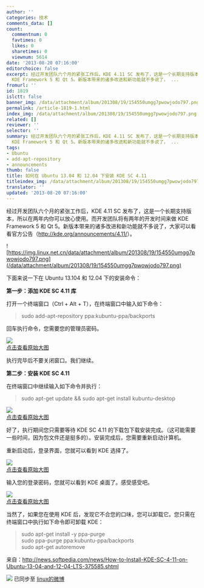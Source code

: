 ```yaml
---
author: ''
categories: 技术
comments_data: []
count:
  commentnum: 0
  favtimes: 0
  likes: 0
  sharetimes: 0
  viewnum: 5614
date: '2013-08-20 07:16:00'
editorchoice: false
excerpt: 经过开发团队六个月的紧张工作后，KDE 4.11 SC 发布了，这是一个长期支持版本，所以在两年内你可以放心使用。而开发团队将有两年的开发时间来做
  KDE Framework 5 和 Qt 5。新版本带来的诸多改进和新功能就不多说了， ...
fromurl: ''
id: 1819
islctt: false
banner_img: /data/attachment/album/201308/19/154550umgg7pwowjodo797.png
permalink: /article-1819-1.html
index_img: /data/attachment/album/201308/19/154550umgg7pwowjodo797.png
related: []
reviewer: ''
selector: ''
summary: 经过开发团队六个月的紧张工作后，KDE 4.11 SC 发布了，这是一个长期支持版本，所以在两年内你可以放心使用。而开发团队将有两年的开发时间来做
  KDE Framework 5 和 Qt 5。新版本带来的诸多改进和新功能就不多说了， ...
tags:
- Ubuntu
- add-apt-repository
- announcements
thumb: false
title: 如何在 Ubuntu 13.04 和 12.04 下安装 KDE SC 4.11
titleindex_img: /data/attachment/album/201308/19/154550umgg7pwowjodo797.png
translator: ''
updated: '2013-08-20 07:16:00'
---
```


经过开发团队六个月的紧张工作后，KDE 4.11 SC 发布了，这是一个长期支持版本，所以在两年内你可以放心使用。而开发团队将有两年的开发时间来做 KDE Framework 5 和 Qt 5。新版本带来的诸多改进和新功能就不多说了，大家可以看看官方公告（<http://kde.org/announcements/4.11/>）。


![https://img.linux.net.cn/data/attachment/album/201308/19/154550umgg7pwowjodo797.png](/data/attachment/album/201308/19/154550umgg7pwowjodo797.png)


下面来说一下在 Ubuntu 13.104 和 12.04 下的安装命令：


**第一步：添加 KDE SC 4.11 库**


打开一个终端窗口（Ctrl + Alt + T），在终端窗口中输入如下命令：



> 
> sudo add-apt-repository ppa:kubuntu-ppa/backports
> 
> 
> 


回车执行命令，您需要您的管理员密码。


[![](/data/attachment/album/201308/19/154407n2pspg7tspcegrzf.jpg)  
点击查看原始大图](https://img.linux.net.cn/data/attachment/album/201308/19/154407n2pspg7tspcegrzf.jpg)


执行完毕后不要关闭窗口。我们继续。


**第二步：安装 KDE SC 4.11**


在终端窗口中继续输入如下命令并执行：



> 
> sudo apt-get update && sudo apt-get install kubuntu-desktop
> 
> 
> 


[![](/data/attachment/album/201308/19/154410fban7hw4bbs58o5h.jpg)  
点击查看原始大图](https://img.linux.net.cn/data/attachment/album/201308/19/154410fban7hw4bbs58o5h.jpg)


好了，执行期间您只需要等待 KDE SC 4.11 的下载包下载安装完成。（这可能需要一些时间，因为包文件还是挺多的）。安装完成后，您需要重新启动计算机。


重新启动后，登录界面，您就可以看到 KDE 选择了。


[![](/data/attachment/album/201308/19/154413i0gtjq0ot4zg0osj.jpg)  
点击查看原始大图](https://img.linux.net.cn/data/attachment/album/201308/19/154413i0gtjq0ot4zg0osj.jpg)


输入您的登录密码，您就可以看到 KDE 桌面了。感受感受吧。


[![](/data/attachment/album/201308/19/154415zmj33kmnvkrkmkql.jpg)  
点击查看原始大图](https://img.linux.net.cn/data/attachment/album/201308/19/154415zmj33kmnvkrkmkql.jpg)


当然了，如果您在使用 KDE 后，发现它不合您的口味，您可以卸载它。您只需在终端窗口中执行如下命令即可卸载 KDE：



> 
> sudo apt-get install -y ppa-purge  
> sudo ppa-purge ppa:kubuntu-ppa/backports  
> sudo apt-get autoremove
> 
> 
> 


来自：http://news.softpedia.com/news/How-to-Install-KDE-SC-4-11-on-Ubuntu-13-04-and-12-04-LTS-375585.shtml


![](https://img.linux.net.cn/xwb/images/bgimg/icon_logo.png) 已同步至 [linux的微博](http://weibo.com/1772191555)